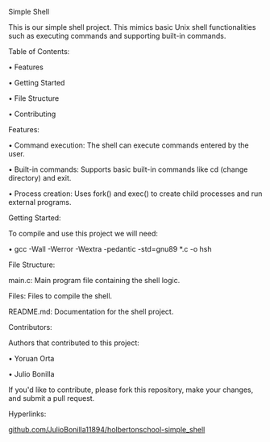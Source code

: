 Simple Shell

This is our simple shell project. This mimics basic Unix shell functionalities 
such as executing commands and supporting built-in commands.


Table of Contents:

• Features

• Getting Started

• File Structure

• Contributing


Features:

• Command execution: The shell can execute commands entered by the user.

• Built-in commands: Supports basic built-in commands like cd (change directory) and exit.

• Process creation: Uses fork() and exec() to create child processes and
run external programs.


Getting Started:

To compile and use this project we will need:

• gcc -Wall -Werror -Wextra -pedantic -std=gnu89 *.c -o hsh


File Structure:

main.c: Main program file containing the shell logic.

Files: Files to compile the shell.

README.md: Documentation for the shell project.


Contributors:

Authors that contributed to this project:

• Yoruan Orta

• Julio Bonilla

If you'd like to contribute, please fork this repository, make your changes,
and submit a pull request.

Hyperlinks:

[github.com/JulioBonilla11894/holbertonschool-simple_shell](url)
